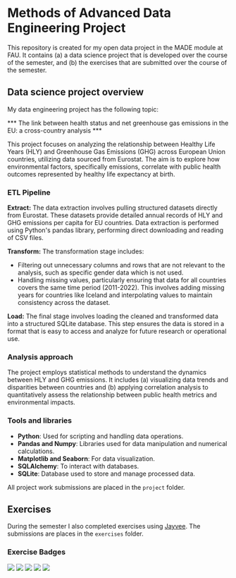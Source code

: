# Methods of Advanced Data Engineering Project

This repository is created for my open data project in the MADE module at FAU. It contains (a) a data science project that is developed over the course of the semester, and (b) the exercises that are submitted over the course of the semester.

## Data science project overview

My data engineering project has the following topic: 

*** The link between health status and net greenhouse gas emissions in the EU: a cross-country analysis ***

This project focuses on analyzing the relationship between Healthy Life Years (HLY) and Greenhouse Gas Emissions (GHG) across European Union countries, utilizing data sourced from Eurostat. The aim is to explore how environmental factors, specifically emissions, correlate with public health outcomes represented by healthy life expectancy at birth.

### ETL Pipeline

**Extract:** The data extraction involves pulling structured datasets directly from Eurostat. These datasets provide detailed annual records of HLY and GHG emissions per capita for EU countries. Data extraction is performed using Python's pandas library, performing direct downloading and reading of CSV files.

**Transform:** The transformation stage includes:
- Filtering out unnecessary columns and rows that are not relevant to the analysis, such as specific gender data which is not used.
- Handling missing values, particularly ensuring that data for all countries covers the same time period (2011-2022). This involves adding missing years for countries like Iceland and interpolating values to maintain consistency across the dataset.

**Load:** The final stage involves loading the cleaned and transformed data into a structured SQLite database. This step ensures the data is stored in a format that is easy to access and analyze for future research or operational use.

### Analysis approach

The project employs statistical methods to understand the dynamics between HLY and GHG emissions. It includes (a) visualizing data trends and disparities between countries and (b) applying correlation analysis to quantitatively assess the relationship between public health metrics and environmental impacts.

### Tools and libraries

- **Python**: Used for scripting and handling data operations.
- **Pandas and Numpy**: Libraries used for data manipulation and numerical calculations.
- **Matplotlib and Seaborn**: For data visualization.
- **SQLAlchemy**: To interact with databases.
- **SQLite**: Database used to store and manage processed data.

All project work submissions are placed in the `project` folder.

## Exercises
During the semester I also completed exercises using [Jayvee](https://github.com/jvalue/jayvee). The submissions are places in the `exercises` folder.

### Exercise Badges

![](https://byob.yarr.is/segalanastasiia/made-template/score_ex1) ![](https://byob.yarr.is/segalanastasiia/made-template/score_ex2) ![](https://byob.yarr.is/segalanastasiia/made-template/score_ex3) ![](https://byob.yarr.is/segalanastasiia/made-template/score_ex4) ![](https://byob.yarr.is/segalanastasiia/made-template/score_ex5)
